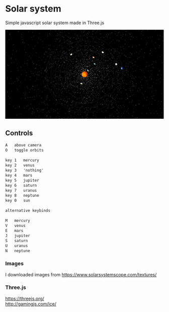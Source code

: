 # Solar system
Simple javascript solar system made in Three.js

![](images/preview.png)

## Controls
```
A	above camera
O	toggle orbits

key 1	mercury
key 2	venus
key 3	'nothing'
key 4	mars
key 5	jupiter
key 6	saturn
key 7	uranus
key 8	neptune
key 0	sun

alternative keybinds

M	mercury
V	venus
E	mars
J	jupiter
S	saturn
U	uranus
N	neptune
```

### Images
I downloaded images from https://www.solarsystemscope.com/textures/

### Three.js
https://threejs.org/  
http://gamingjs.com/ice/